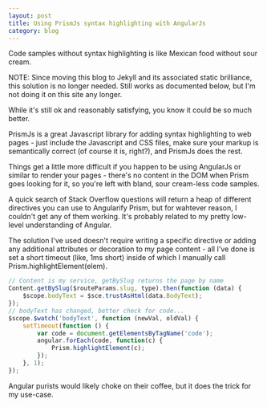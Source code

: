 ```yaml
---
layout: post
title: Using PrismJs syntax highlighting with AngularJs
category: blog
---
```


Code samples without syntax highlighting is like Mexican food without sour cream.

NOTE: Since moving this blog to Jekyll and its associated static brilliance, this solution is no longer needed. Still works as documented below, but I'm not doing it on this site any longer.

While it's still ok and reasonably satisfying, you know it could be so much better.

PrismJs is a great Javascript library for adding syntax highlighting to web pages - just include the Javascript and CSS files, make sure your markup is semantically correct (of course it is, right?), and PrismJs does the rest.

Things get a little more difficult if you happen to be using AngularJs or similar to render your pages - there's no content in the DOM when Prism goes looking for it, so you're left with bland, sour cream-less code samples.

A quick search of Stack Overflow questions will return a heap of different directives you can use to Angularify Prism, but for wahtever reason, I couldn't get any of them working. It's probably related to my pretty low-level understanding of Angular.

The solution I've used doesn't require writing a specific directive or adding any additional attributes or decoration to my page content - all I've done is set a short timeout (like, 1ms short) inside of which I manually call Prism.highlightElement(elem).

```js
// Content is my service, getBySlug returns the page by name
Content.getBySlug($routeParams.slug, type).then(function (data) {
    $scope.bodyText = $sce.trustAsHtml(data.BodyText);
});
// bodyText has changed, better check for code...
$scope.$watch('bodyText', function (newVal, oldVal) {
    setTimeout(function () {
        var code = document.getElementsByTagName('code');
        angular.forEach(code, function(c) {            
            Prism.highlightElement(c);
        });
    }, 1);
});
```

Angular purists would likely choke on their coffee, but it does the trick for my use-case.
